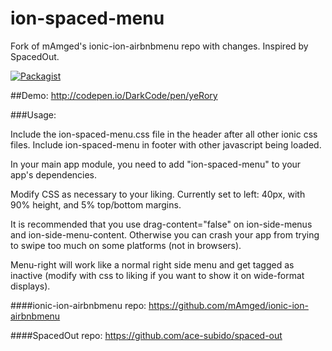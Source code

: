 # ion-spaced-menu
Fork of mAmged's ionic-ion-airbnbmenu repo with changes. Inspired by SpacedOut.

[![Packagist](https://img.shields.io/packagist/l/doctrine/orm.svg)](https://github.com/TheDarkCode/ion-spaced-menu/blob/master/LICENSE)

##Demo: http://codepen.io/DarkCode/pen/yeRory

###Usage:

Include the ion-spaced-menu.css file in the header after all other ionic css files. Include ion-spaced-menu in footer with other javascript being loaded.

In your main app module, you need to add "ion-spaced-menu" to your app's dependencies.

Modify CSS as necessary to your liking. Currently set to left: 40px, with 90% height, and 5% top/bottom margins.

It is recommended that you use drag-content="false" on ion-side-menus and ion-side-menu-content. Otherwise you can crash your app from trying to swipe too much on some platforms (not in browsers).

Menu-right will work like a normal right side menu and get tagged as inactive (modify with css to liking if you want to show it on wide-format displays).

####ionic-ion-airbnbmenu repo:
https://github.com/mAmged/ionic-ion-airbnbmenu

####SpacedOut repo:
https://github.com/ace-subido/spaced-out
